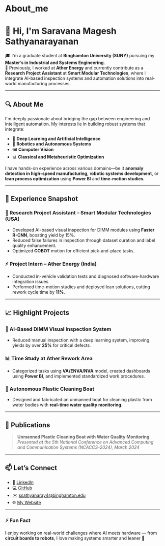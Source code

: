 # About_me
# 👋 Hi, I'm Saravana Magesh Sathyanarayanan

🎓 I'm a graduate student at **Binghamton University (SUNY)** pursuing my **Master’s in Industrial and Systems Engineering**.  
🔧 Previously, I worked at **Ather Energy** and currently contribute as a **Research Project Assistant** at **Smart Modular Technologies**, where I integrate AI-based inspection systems and automation solutions into real-world manufacturing processes.

---

## 🔍 About Me

I'm deeply passionate about bridging the gap between engineering and intelligent automation. My interests lie in building robust systems that integrate:

- 🧠 **Deep Learning and Artificial Intelligence**
- 🤖 **Robotics and Autonomous Systems**
- 🖼️ **Computer Vision**
- 📊 **Classical and Metaheuristic Optimization**

I have hands-on experience across various domains—be it **anomaly detection in high-speed manufacturing**, **robotic systems development**, or **lean process optimization** using **Power BI** and **time-motion studies**.

---

## 💼 Experience Snapshot

### 🔬 Research Project Assistant – Smart Modular Technologies (USA)
- Developed AI-based visual inspection for DIMM modules using **Faster R-CNN**, boosting yield by 15%.
- Reduced false failures in inspection through dataset curation and label quality enhancement.
- Optimized **COBOT** motion for efficient pick-and-place tasks.

### ⚡ Project Intern – Ather Energy (India)
- Conducted in-vehicle validation tests and diagnosed software-hardware integration issues.
- Performed time-motion studies and deployed lean solutions, cutting rework cycle time by **11%**.

---

## 📈 Highlight Projects

### 🔎 AI-Based DIMM Visual Inspection System
- Reduced manual inspection with a deep learning system, improving yields by over **25%** for critical defects.

### 📊 Time Study at Ather Rework Area
- Categorized tasks using **VA/ENVA/NVA** model, created dashboards using **Power BI**, and implemented standardized work procedures.

### 🚤 Autonomous Plastic Cleaning Boat
- Designed and fabricated an unmanned boat for cleaning plastic from water bodies with **real-time water quality monitoring**.

---

## 📜 Publications

> **Unmanned Plastic Cleaning Boat with Water Quality Monitoring**  
> *Presented at the 5th National Conference on Advanced Computing and Communication Systems (NCACCS-2024), March 2024*

---

## 📫 Let’s Connect

- 🔗 [LinkedIn](https://www.linkedin.com/in/saravana-magesh-s-6b1261260)
- 💻 [GitHub](https://github.com/Sar-ava)
- ✉️ ssathyanaray4@binghamton.edu
- 🌐 [My Website](YOUR_WEBSITE_URL)

---

### ⚡ Fun Fact
I enjoy working on real-world challenges where AI meets hardware — from **circuit boards to robots**, I love making systems smarter and leaner 🚀

